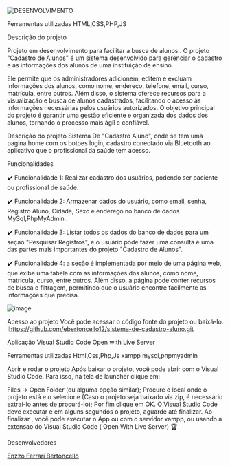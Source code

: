 ![DESENVOLVIMENTO](https://user-images.githubusercontent.com/126869225/223694983-42fa2a1b-9118-4c2c-b56e-b839e42ea68f.svg)

Ferramentas utilizadas
HTML,CSS,PHP,JS

Descrição do projeto

Projeto em desenvolvimento para facilitar a busca de alunos . O projeto "Cadastro de Alunos" é um sistema desenvolvido para gerenciar o cadastro e as informações dos alunos de uma instituição de ensino. 

Ele permite que os administradores adicionem, editem e excluam informações dos alunos, como nome, endereço, telefone, email, curso, matrícula, entre outros. Além disso, o sistema oferece recursos para a visualização e busca de alunos cadastrados, facilitando o acesso às informações necessárias pelos usuários autorizados. O objetivo principal do projeto é garantir uma gestão eficiente e organizada dos dados dos alunos, tornando o processo mais ágil e confiável.

Descrição do projeto Sistema De "Cadastro Aluno", onde se tem uma pagina home com os botoes login, cadastro conectado via Bluetooth ao aplicativo que o profissional da saúde tem acesso.

Funcionalidades

✔️ Funcionalidade 1: Realizar cadastro dos usuários, podendo ser paciente ou profissional de saúde.

✔️ Funcionalidade 2: Armazenar dados do usuário, como email, senha, Registro Aluno, Cidade, Sexo e endereço no banco de dados MySql,PhpMyAdmin .

✔️ Funcionalidade 3: Listar todos os dados do banco de dados para um seçao "Pesquisar Registros", e o usuário pode fazer uma consulta é uma das partes mais importantes do projeto "Cadastro de Alunos".

✔️ Funcionalidade 4: a seção é implementada por meio de uma página web, que exibe uma tabela com as informações dos alunos, como nome, matrícula, curso, entre outros. Além disso, a página pode conter recursos de busca e filtragem, permitindo que o usuário encontre facilmente as informações que precisa.

![image](https://user-images.githubusercontent.com/126869225/223699905-e53957f1-564b-419f-8303-cf279bb2f2dd.png)

Acesso ao projeto
Você pode acessar o código fonte do projeto ou baixá-lo.
!https://github.com/ebertoncello12/sistema-de-cadastro-aluno.git

Aplicação
Visual Studio Code
Open with Live Server


Ferramentas utilizadas
Html,Css,Php,Js
xampp mysql,phpmyadmin

Abrir e rodar o projeto
Após baixar o projeto, você pode abrir com o Visual Studio Code. Para isso, na tela de launcher clique em:

Files -> Open Folder  (ou alguma opção similar);
Procure o local onde o projeto está e o selecione (Caso o projeto seja baixado via zip, é necessário extraí-lo antes de procurá-lo);
Por fim clique em OK.
O Visual Studio Code deve executar e em alguns segundos  o projeto, aguarde até finalizar. Ao finalizar , você pode executar o App ou com o servidor xampp, ou usando a extensao do Visual Studio Code ( Open With Live Server) 🏆

Desenvolvedores

[Enzzo Ferrari Bertoncello](https://github.com/ebertoncello12)
